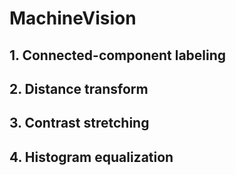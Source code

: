 # MachineVision

## 1. Connected-component labeling
## 2. Distance transform
## 3. Contrast stretching
## 4. Histogram equalization